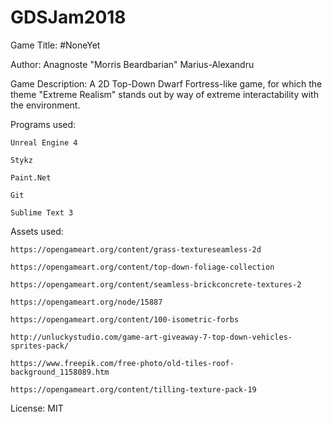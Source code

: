 # GDSJam2018


Game Title: #NoneYet


Author: Anagnoste "Morris Beardbarian" Marius-Alexandru


Game Description: A 2D Top-Down Dwarf Fortress-like game, for which the theme "Extreme Realism" stands out by way of extreme interactability with the environment.


Programs used: 

	Unreal Engine 4
	
	Stykz
	
	Paint.Net
	
	Git
	
	Sublime Text 3
	

Assets used:

	https://opengameart.org/content/grass-textureseamless-2d
	
	https://opengameart.org/content/top-down-foliage-collection
	
	https://opengameart.org/content/seamless-brickconcrete-textures-2
	
	https://opengameart.org/node/15887
	
	https://opengameart.org/content/100-isometric-forbs
	
	http://unluckystudio.com/game-art-giveaway-7-top-down-vehicles-sprites-pack/
	
	https://www.freepik.com/free-photo/old-tiles-roof-background_1158089.htm
	
	https://opengameart.org/content/tilling-texture-pack-19


License: MIT
